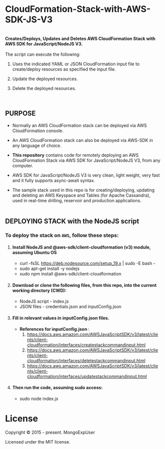 # CloudFormation-Stack-with-AWS-SDK-JS-V3

<br>
<strong>
Creates/Deploys, Updates and Deletes AWS CloudFormation Stack with AWS SDK for JavaScript/NodeJS V3.
</strong>
<br><br>
The  script can execute the following:

  1) Uses the indicated YAML or JSON CloudFormation input file to create/deploy resources as specified the input file.
  
  2) Update the deployed resources.
  
  3) Delete the deployed resources.

<br>

## PURPOSE

* Normally an AWS CloudFormation stack can be deployed via AWS CloudFormation console. <br>
    
* An AWS CloudFormation stack can also be deployed via AWS-SDK in any language of choice. <br>
    
* <strong>This repository</strong> contains code for remotely deploying an AWS CloudFormation Stack via AWS SDK for JavaScript/NodeJS V3, from any computer. <br>
    
* AWS SDK for JavaScript/NodeJS V3 is very clean, light weight, very fast and it fully supports async-await syntax. <br>
    
* The sample stack used in this repo is for creating/deploying, updating and deleting an AWS Keyspace and Tables (for Apache Cassandra), used in real-time drilling, reservoir and production applications. <br><br>
    

## DEPLOYING STACK with the NodeJS script

### To deploy the stack  on ```AWS```, follow these steps:

1) #### Install NodeJS and @aws-sdk/client-cloudformation (v3) module,  assuming Ubuntu OS
   * curl -fsSL https://deb.nodesource.com/setup_19.x | sudo -E bash - <br>
   * sudo apt-get install -y nodejs <br>
   * sudo npm install @aws-sdk/client-cloudformation
    
2) #### Download or clone the following files, from this repo, into the current working directory (CWD): <br>
   * NodeJS script - index.js <br>
   * JSON files - credentials.json and inputConfig.json <br>
   

3) #### Fill in relevant values in inputConfig.json files.<br>
   * <strong>References for inputConfig.json </strong>:
     1) https://docs.aws.amazon.com/AWSJavaScriptSDK/v3/latest/clients/client-cloudformation/interfaces/createstackcommandinput.html
     2) https://docs.aws.amazon.com/AWSJavaScriptSDK/v3/latest/clients/client-cloudformation/interfaces/deletestackcommandinput.html
     3) https://docs.aws.amazon.com/AWSJavaScriptSDK/v3/latest/clients/client-cloudformation/interfaces/updatestackcommandinput.html

4) #### Then run the code, assuming sudo access: <br>
   * sudo node index.js


# License

Copyright © 2015 - present. MongoExpUser

Licensed under the MIT license.
